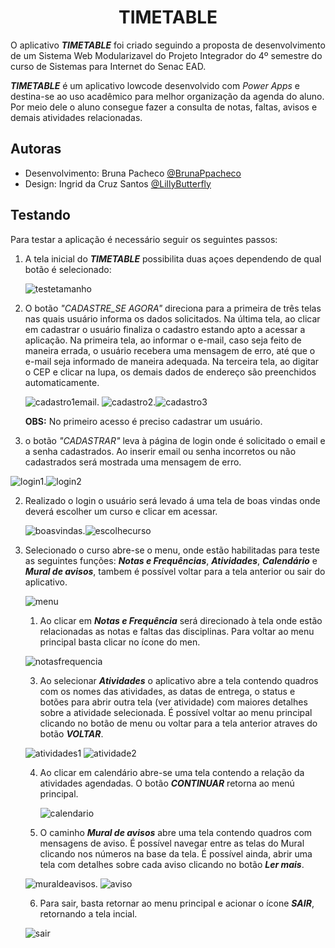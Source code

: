 ##                                      <h1 align="center"> TIMETABLE </h1>

O aplicativo **_TIMETABLE_**  foi criado seguindo a proposta de desenvolvimento de um Sistema Web Modularizavel do Projeto Integrador do 4º semestre do curso de Sistemas para Internet do Senac EAD.


**_TIMETABLE_** é um aplicativo lowcode desenvolvido com  _Power Apps_ e destina-se ao uso acadêmico para melhor organização da agenda do aluno. Por meio dele o aluno consegue fazer a consulta de notas, faltas, avisos e demais atividades relacionadas.

 

## Autoras

- Desenvolvimento: Bruna Pacheco [@BrunaPpacheco](https://github.com/BrunaPpacheco)
- Design: Ingrid da Cruz Santos [@LillyButterfly](https://github.com/LillyButterfly)

## Testando

Para testar a aplicação é necessário seguir os seguintes passos:

1. A tela inicial do ***TIMETABLE*** possibilita duas açoes dependendo de qual botão é selecionado:

   ![testetamanho](https://github.com/Bruna-Tec/TimeTable/assets/150478974/9076567f-1ad3-4832-a2ba-3ed11fca76e3)

  1. O botão _"CADASTRE_SE AGORA"_ direciona para a primeira de três telas nas quais usuário informa os dados solicitados. Na última tela, ao clicar em cadastrar o usuário finaliza o cadastro estando apto a acessar a aplicação. Na primeira tela, ao informar o e-mail, caso seja feito de maneira errada, o usuário recebera uma mensagem de erro, até que o e-mail seja informado de maneira adequada. Na terceira tela, ao digitar o CEP e clicar na lupa, os demais dados de endereço são preenchidos automaticamente.

     ![cadastro1email](https://github.com/Bruna-Tec/TimeTable/assets/150478974/086f6c15-56a9-42bb-863d-619d0a7abc9c). ![cadastro2](https://github.com/Bruna-Tec/TimeTable/assets/150478974/ce33da99-6cd6-4974-907f-b2e2219c0908).![cadastro3](https://github.com/Bruna-Tec/TimeTable/assets/150478974/1f8b6d36-c38f-426b-879a-d24be245a081)

     

        **OBS:** No primeiro acesso é preciso cadastrar um usuário.
        
  3. o botão _"CADASTRAR"_ leva à página de login onde é solicitado o email e a senha cadastrados. Ao inserir email ou senha incorretos ou não cadastrados será mostrada uma mensagem de erro.
     
   ![login1](https://github.com/Bruna-Tec/TimeTable/assets/150478974/efd1acf7-ae1d-4971-81a3-dcef7b5980a8).![login2](https://github.com/Bruna-Tec/TimeTable/assets/150478974/46d68360-25b8-465f-9c1b-fdc4845fdaed)
       
   
  2. Realizado o login o usuário será levado á uma tela de boas vindas onde deverá escolher um curso e clicar em acessar.
   
        ![boasvindas](https://github.com/Bruna-Tec/TimeTable/assets/150478974/87c0fb34-4472-4b3d-968c-f9946f606fc0).![escolhecurso](https://github.com/Bruna-Tec/TimeTable/assets/150478974/b865297f-20be-42a7-a3c0-0b7345a256d4)
        
  4. Selecionado o curso abre-se o menu, onde estão habilitadas para teste as seguintes funções: ***Notas e Frequências***, ***Atividades***, ***Calendário*** e ***Mural de avisos***, tambem é possível voltar para a tela anterior ou sair do aplicativo.


     ![menu](https://github.com/Bruna-Tec/TimeTable/assets/150478974/e123ca2f-5b46-4495-b997-af9a23920f5a)

      
      1. Ao clicar em ***Notas e Frequência*** será direcionado à tela onde estão relacionadas as notas e faltas das disciplinas. Para voltar ao menu principal basta clicar no ícone do men.
         
      ![notasfrequencia](https://github.com/Bruna-Tec/TimeTable/assets/150478974/eac4d316-1d19-4d1c-a55d-030f7c3fe49f)
         
    
      3. Ao selecionar ***Atividades*** o aplicativo abre a tela contendo quadros com os nomes das atividades, as datas de entrega, o status e botões para abrir outra tela (ver atividade) com maiores detalhes sobre a atividade selecionada. É possível voltar ao menu principal clicando no botão de menu ou voltar para a tela anterior atraves do botão ***VOLTAR***.
      
        ![atividades1](https://github.com/Bruna-Tec/TimeTable/assets/150478974/35aac2a5-2aea-4f81-8d47-9ba050818d15)
![atividade2](https://github.com/Bruna-Tec/TimeTable/assets/150478974/e824e741-59ad-492b-ac6e-0df32fb9f672)

      4. Ao clicar em calendário abre-se uma tela contendo a relação da atividades agendadas. O botão ***CONTINUAR*** retorna ao menú principal.
      
         ![calendario](https://github.com/Bruna-Tec/TimeTable/assets/150478974/fb399b36-37ff-44a0-92f7-6b46bcb3b69c)

      5. O caminho ***Mural de avisos*** abre uma tela contendo quadros com mensagens de aviso. É possível navegar entre as telas do Mural clicando nos números na base da tela. É possível ainda, abrir uma tela com detalhes sobre cada aviso clicando no botão ***Ler mais***.
      
        ![muraldeavisos](https://github.com/Bruna-Tec/TimeTable/assets/150478974/77b334da-cb0d-4870-853f-7d579bccc2c2). ![aviso](https://github.com/Bruna-Tec/TimeTable/assets/150478974/71d6eb63-1961-43c1-8860-5b0d138def6a)

      6. Para sair, basta retornar ao menu principal e acionar o ícone ***SAIR***, retornando a tela incial.

        ![sair](https://github.com/Bruna-Tec/TimeTable/assets/150478974/1684b894-975e-4afe-aab4-7e14d458f07a)
          
 



